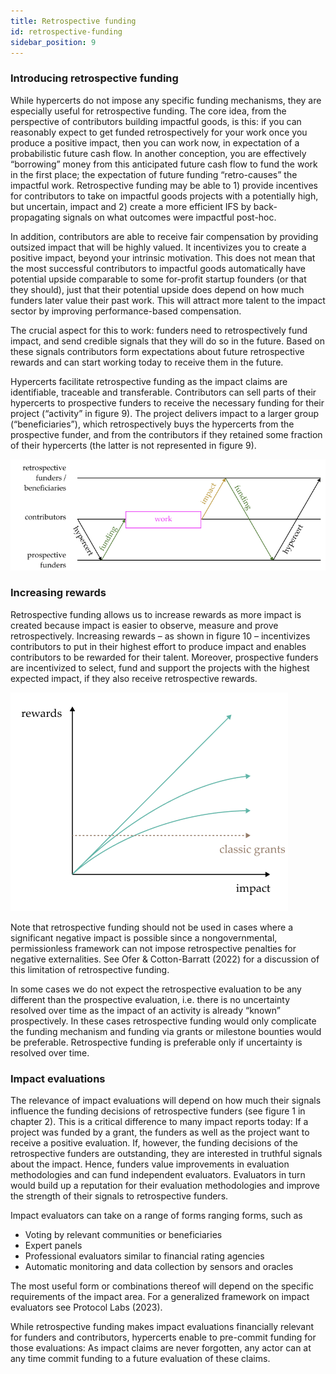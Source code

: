 ```yaml
---
title: Retrospective funding
id: retrospective-funding
sidebar_position: 9
---
```


### Introducing retrospective funding

While hypercerts do not impose any specific funding mechanisms, they are especially useful for retrospective funding. The core idea, from the perspective of contributors building impactful goods, is this: if you can reasonably expect to get funded retrospectively for your work once you produce a positive impact, then you can work now, in expectation of a probabilistic future cash flow. In another conception, you are effectively “borrowing” money from this anticipated future cash flow to fund the work in the first place; the expectation of future funding “retro-causes” the impactful work. Retrospective funding may be able to 1) provide incentives for contributors to take on impactful goods projects with a potentially high, but uncertain, impact and 2) create a more efficient IFS by back-propagating signals on what outcomes were impactful post-hoc.

In addition, contributors are able to receive fair compensation by providing outsized impact that will be highly valued. It incentivizes you to create a positive impact, beyond your intrinsic motivation. This does not mean that the most successful contributors to impactful goods automatically have potential upside comparable to some for-profit startup founders (or that they should), just that their potential upside does depend on how much funders later value their past work. This will attract more talent to the impact sector by improving performance-based compensation.

The crucial aspect for this to work: funders need to retrospectively fund impact, and send credible signals that they will do so in the future. Based on these signals contributors form expectations about future retrospective rewards and can start working today to receive them in the future.

Hypercerts facilitate retrospective funding as the impact claims are identifiable, traceable and transferable. Contributors can sell parts of their hypercerts to prospective funders to receive the necessary funding for their project (“activity” in figure 9). The project delivers impact to a larger group (“beneficiaries”), which retrospectively buys the hypercerts from the prospective funder, and from the contributors if they retained some fraction of their hypercerts (the latter is not represented in figure 9).

![Retrospective funding with hypercerts](../../static/img/retrospective_funding.png)

### Increasing rewards

Retrospective funding allows us to increase rewards as more impact is created because impact is easier to observe, measure and prove retrospectively. Increasing rewards – as shown in figure 10 – incentivizes contributors to put in their highest effort to produce impact and enables contributors to be rewarded for their talent. Moreover, prospective funders are incentivized to select, fund and support the projects with the highest expected impact, if they also receive retrospective rewards.

![Increasing rewards](../../static/img/increasing_rewards.png)

Note that retrospective funding should not be used in cases where a significant negative impact is possible since a nongovernmental, permissionless framework can not impose retrospective penalties for negative externalities. See Ofer & Cotton-Barratt (2022) for a discussion of this limitation of retrospective funding.

In some cases we do not expect the retrospective evaluation to be any different than the prospective evaluation, i.e. there is no uncertainty resolved over time as the impact of an activity is already “known” prospectively. In these cases retrospective funding would only complicate the funding mechanism and funding via grants or milestone bounties would be preferable. Retrospective funding is preferable only if uncertainty is resolved over time.

### Impact evaluations

The relevance of impact evaluations will depend on how much their signals influence the funding decisions of retrospective funders (see figure 1 in chapter 2). This is a critical difference to many impact reports today: If a project was funded by a grant, the funders as well as the project want to receive a positive evaluation. If, however, the funding decisions of the retrospective funders are outstanding, they are interested in truthful signals about the impact. Hence, funders value improvements in evaluation methodologies and can fund independent evaluators. Evaluators in turn would build up a reputation for their evaluation methodologies and improve the strength of their signals to retrospective funders.

Impact evaluators can take on a range of forms ranging forms, such as 
- Voting by relevant communities or beneficiaries
- Expert panels
- Professional evaluators similar to financial rating agencies
- Automatic monitoring and data collection by sensors and oracles

The most useful form or combinations thereof will depend on the specific requirements of the impact area. For a generalized framework on impact evaluators see Protocol Labs (2023).

While retrospective funding makes impact evaluations financially relevant for funders and contributors, hypercerts enable to pre-commit funding for those evaluations: As impact claims are never forgotten, any actor can at any time commit funding to a future evaluation of these claims.
